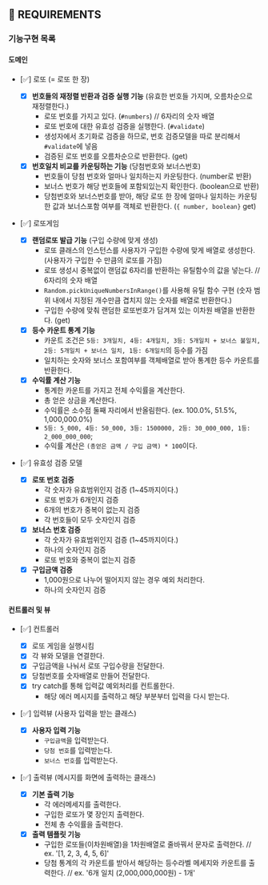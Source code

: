 ## 🚀 REQUIREMENTS

### 기능구현 목록

#### 도메인

- [✅] 로또 (= 로또 한 장)

  - [x] **번호들의 재정렬 반환과 검증 실행 기능** (유효한 번호들 가지며, 오름차순으로 재정렬한다.)
    - 로또 번호를 가지고 있다. (`#numbers`) // 6자리의 숫자 배열
    - 로또 번호에 대한 유효성 검증을 실행한다. (`#validate`)
    - 생성자에서 초기화로 검증을 하므로, 번호 검증모델을 따로 분리해서 `#validate`에 넣음
    - 검증된 로또 번호를 오름차순으로 반환한다. (get)
  - [x] **번호일치 비교를 카운팅하는 기능** (당첨번호와 보너스번호)
    - 번호들이 당첨 번호와 얼마나 일치하는지 카운팅한다. (number로 반환)
    - 보너스 번호가 해당 번호들에 포함되있는지 확인한다. (boolean으로 반환)
    - 당첨번호와 보너스번호를 받아, 해당 로또 한 장에 얼마나 일치하는 카운팅한 값과 보너스포함 여부를 객체로 반환한다. (`{ number, boolean}` get)

- [✅] 로또게임

  - [x] **랜덤로또 발급 기능** (구입 수량에 맞게 생성)
    - 로또 클래스의 인스턴스를 사용자가 구입한 수량에 맞게 배열로 생성한다. (사용자가 구입한 수 만큼의 로또를 가짐)
    - 로또 생성시 중복없이 랜덤값 6자리를 반환하는 유틸함수의 값을 넣는다. // 6자리의 숫자 배열
    - `Random.pickUniqueNumbersInRange()`를 사용해 유틸 함수 구현 (숫자 범위 내에서 지정된 개수만큼 겹치지 않는 숫자를 배열로 반환한다.)
    - 구입한 수량에 맞춰 랜덤한 로또번호가 담겨져 있는 이차원 배열을 반환한다. (get)
  - [x] **등수 카운트 통계 기능**
    - 카운트 조건은 `5등: 3개일치, 4등: 4개일치, 3등: 5개일치 + 보너스 불일치, 2등: 5개일치 + 보너스 일치, 1등: 6개일치`의 등수를 가짐
    - 일치하는 숫자와 보너스 포함여부를 객체배열로 받아 통계한 등수 카운트를 반환한다.
  - [x] **수익률 계산 기능**
    - 통계한 카운트를 가지고 전체 수익률을 계산한다.
    - 총 얻은 상금을 계산한다.
    - 수익률은 소수점 둘째 자리에서 반올림한다. (ex. 100.0%, 51.5%, 1,000,000.0%)
    - `5등: 5_000, 4등: 50_000, 3등: 1500000, 2등: 30_000_000, 1등: 2_000_000_000`;
    - 수익률 계산은 `(총얻은 금액 / 구입 금액) * 100`이다.

- [✅] 유효성 검증 모델

  - [x] **로또 번호 검증**
    - 각 숫자가 유효범위인지 검증 (1~45까지이다.)
    - 로또 번호가 6개인지 검증
    - 6개의 번호가 중복이 없는지 검증
    - 각 번호들이 모두 숫자인지 검증
  - [x] **보너스 번호 검증**
    - 각 숫자가 유효범위인지 검증 (1~45까지이다.)
    - 하나의 숫자인지 검증
    - 로또 번호와 중복이 없는지 검증
  - [x] **구입금액 검증**
    - 1,000원으로 나누어 떨어지지 않는 경우 예외 처리한다.
    - 하나의 숫자인지 검증

#### 컨트롤러 및 뷰

- [✅] 컨트롤러

  - [x] 로또 게임을 실행시킴
  - [x] 각 뷰와 모델을 연결한다.
  - [x] 구입금액을 나눠서 로또 구입수량을 전달한다.
  - [x] 당첨번호를 숫자배열로 만들어 전달한다.
  - [x] try catch를 통해 입력값 예외처리를 컨트롤한다.
    - 해당 에러 메시지를 출력하고 해당 부분부터 입력을 다시 받는다.

- [✅] 입력뷰 (사용자 입력을 받는 클래스)

  - [x] **사용자 입력 기능**
    - `구입금액`을 입력받는다.
    - `당첨 번호`를 입력받는다.
    - `보너스 번호`를 입력받는다.

- [✅] 출력뷰 (메시지를 화면에 출력하는 클래스)
  - [x] **기본 출력 기능**
    - 각 에러메세지를 출력한다.
    - 구입한 로또가 몇 장인지 출력한다.
    - 전체 총 수익률을 출력한다.
  - [x] **출력 템플릿 기능**
    - 구입한 로또들(이차원배열)을 1차원배열로 줄바꿔서 문자로 출력한다. // ex. '[1, 2, 3, 4, 5, 6]'
    - 당첨 통계의 각 카운트를 받아서 해당하는 등수라벨 메세지와 카운트를 출력한다. // ex. '6개 일치 (2,000,000,000원) - 1개'

